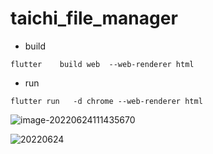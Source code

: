 # taichi_file_manager

* build

```flutter    build web  --web-renderer html```

* run

```flutter run   -d chrome --web-renderer html```

![image-20220624111435670](image-20220624111435670.png)

![20220624](20220624.gif)
